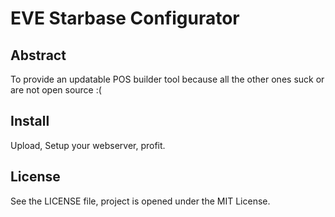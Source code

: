 # EVE Starbase Configurator

## Abstract
To provide an updatable POS builder tool because all the other ones suck or are not open source :(

## Install
Upload, Setup your webserver, profit.

## License
See the LICENSE file, project is opened under the MIT License.